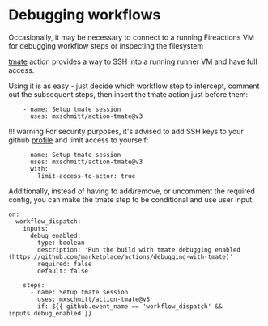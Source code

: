 # Debugging workflows

Occasionally, it may be necessary to connect to a running Fireactions VM for debugging workflow steps or inspecting the filesystem

[tmate](https://github.com/mxschmitt/action-tmate) action provides a way to SSH into a running runner VM and have full access.

Using it is as easy - just decide which workflow step to intercept, comment out the subsequent steps, then insert the tmate action just before them:

```
    - name: Setup tmate session
      uses: mxschmitt/action-tmate@v3
```

!!! warning
    For security purposes, it's advised to add SSH keys to your github [profile](https://docs.github.com/en/authentication/connecting-to-github-with-ssh/adding-a-new-ssh-key-to-your-github-account) and limit access to yourself:

```
    - name: Setup tmate session
      uses: mxschmitt/action-tmate@v3
      with:
        limit-access-to-actor: true
```

Additionally, instead of having to add/remove, or uncomment the required config, you can make the tmate step to be conditional and use user input:

```
on:
  workflow_dispatch:
    inputs:
      debug_enabled:
        type: boolean
        description: 'Run the build with tmate debugging enabled (https://github.com/marketplace/actions/debugging-with-tmate)'
        required: false
        default: false
```

```
    steps:
      - name: Setup tmate session
        uses: mxschmitt/action-tmate@v3
        if: ${{ github.event_name == 'workflow_dispatch' && inputs.debug_enabled }}
```

